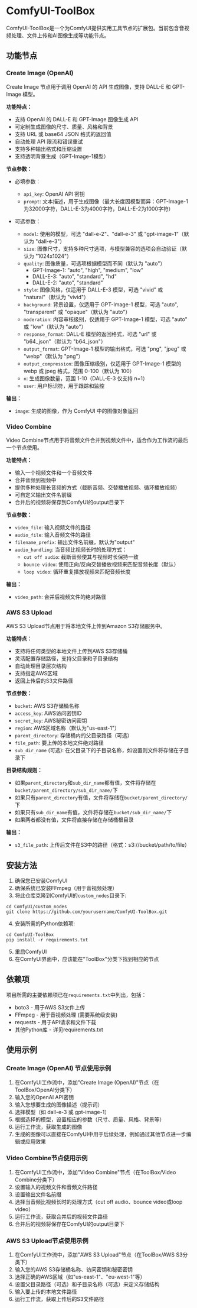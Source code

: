 # ComfyUI-ToolBox

ComfyUI-ToolBox是一个为ComfyUI提供实用工具节点的扩展包。当前包含音视频处理、文件上传和AI图像生成等功能节点。

## 功能节点

### Create Image (OpenAI)

Create Image 节点用于调用 OpenAI 的 API 生成图像，支持 DALL-E 和 GPT-Image 模型。

**功能特点：**
- 支持 OpenAI 的 DALL-E 和 GPT-Image 图像生成 API
- 可定制生成图像的尺寸、质量、风格和背景
- 支持 URL 或 base64 JSON 格式的返回值
- 自动处理 API 限流和错误重试
- 支持多种输出格式和压缩设置
- 支持透明背景生成（GPT-Image-1模型）

**节点参数：**
- 必填参数：
  - `api_key`: OpenAI API 密钥
  - `prompt`: 文本描述，用于生成图像（最大长度因模型而异：GPT-Image-1为32000字符，DALL-E-3为4000字符，DALL-E-2为1000字符）

- 可选参数：
  - `model`: 使用的模型，可选 "dall-e-2"、"dall-e-3" 或 "gpt-image-1"（默认为 "dall-e-3"）
  - `size`: 图像尺寸，支持多种尺寸选项，与模型兼容的选项会自动验证（默认为 "1024x1024"）
  - `quality`: 图像质量，可选项根据模型而不同（默认为 "auto"）
    - GPT-Image-1: "auto", "high", "medium", "low"
    - DALL-E-3: "auto", "standard", "hd"
    - DALL-E-2: "auto", "standard"
  - `style`: 图像风格，仅适用于 DALL-E-3 模型，可选 "vivid" 或 "natural"（默认为 "vivid"）
  - `background`: 背景设置，仅适用于 GPT-Image-1 模型，可选 "auto", "transparent" 或 "opaque"（默认为 "auto"）
  - `moderation`: 内容审核级别，仅适用于 GPT-Image-1 模型，可选 "auto" 或 "low"（默认为 "auto"）
  - `response_format`: DALL-E 模型的返回格式，可选 "url" 或 "b64_json"（默认为 "b64_json"）
  - `output_format`: GPT-Image-1 模型的输出格式，可选 "png", "jpeg" 或 "webp"（默认为 "png"）
  - `output_compression`: 图像压缩级别，仅适用于 GPT-Image-1 模型的 webp 或 jpeg 格式，范围 0-100（默认为 100）
  - `n`: 生成图像数量，范围 1-10（DALL-E-3 仅支持 n=1）
  - `user`: 用户标识符，用于跟踪和监控

**输出：**
- `image`: 生成的图像，作为 ComfyUI 中的图像对象返回

### Video Combine

Video Combine节点用于将音频文件合并到视频文件中，适合作为工作流的最后一个节点使用。

**功能特点：**
- 输入一个视频文件和一个音频文件
- 合并音频到视频中
- 提供多种处理长音频的方式（截断音频、交替播放视频、循环播放视频）
- 可自定义输出文件名前缀
- 合并后的视频将保存到ComfyUI的output目录下

**节点参数：**
- `video_file`: 输入视频文件的路径
- `audio_file`: 输入音频文件的路径
- `filename_prefix`: 输出文件名前缀，默认为"output"
- `audio_handling`: 当音频比视频长时的处理方式：
  - `cut off audio`: 截断音频使其与视频时长保持一致
  - `bounce video`: 使用正向/反向交替播放视频来匹配音频长度（默认）
  - `loop video`: 循环重复播放视频来匹配音频长度

**输出：**
- `video_path`: 合并后视频文件的绝对路径

### AWS S3 Upload

AWS S3 Upload节点用于将本地文件上传到Amazon S3存储服务中。

**功能特点：**
- 支持将任何类型的本地文件上传到AWS S3存储桶
- 灵活配置存储路径，支持父目录和子目录结构
- 自动处理目录层次结构
- 支持指定AWS区域
- 返回上传后的S3文件路径

**节点参数：**
- `bucket`: AWS S3存储桶名称
- `access_key`: AWS访问密钥ID
- `secret_key`: AWS秘密访问密钥
- `region`: AWS区域名称（默认为"us-east-1"）
- `parent_directory`: 存储桶内的父目录路径（可选）
- `file_path`: 要上传的本地文件绝对路径
- `sub_dir_name` (可选): 在父目录下的子目录名称，如设置则文件将存储在子目录下

**目录结构规则：**
- 如果`parent_directory`和`sub_dir_name`都有值，文件将存储在`bucket/parent_directory/sub_dir_name/`下
- 如果只有`parent_directory`有值，文件将存储在`bucket/parent_directory/`下
- 如果只有`sub_dir_name`有值，文件将存储在`bucket/sub_dir_name/`下
- 如果两者都没有值，文件将直接存储在存储桶根目录

**输出：**
- `s3_file_path`: 上传后文件在S3中的路径（格式：s3://bucket/path/to/file）

## 安装方法

1. 确保您已安装ComfyUI
2. 确保系统已安装FFmpeg（用于音视频处理）
3. 将此仓库克隆到ComfyUI的`custom_nodes`目录下:
```
cd ComfyUI/custom_nodes
git clone https://github.com/yourusername/ComfyUI-ToolBox.git
```
4. 安装所需的Python依赖项:
```
cd ComfyUI-ToolBox
pip install -r requirements.txt
```
5. 重启ComfyUI
6. 在ComfyUI界面中，应该能在"ToolBox"分类下找到相应的节点

## 依赖项

项目所需的主要依赖项已在`requirements.txt`中列出，包括：
- boto3 - 用于AWS S3文件上传
- FFmpeg - 用于音视频处理 (需要系统级安装)
- requests - 用于API请求和文件下载
- 其他Python库 - 详见requirements.txt

## 使用示例

### Create Image (OpenAI) 节点使用示例
1. 在ComfyUI工作流中，添加"Create Image (OpenAI)"节点（在ToolBox/OpenAI分类下）
2. 输入您的OpenAI API密钥
3. 输入您想要生成的图像描述（提示词）
4. 选择模型（如 dall-e-3 或 gpt-image-1）
5. 根据选择的模型，设置相应的参数（尺寸、质量、风格、背景等）
6. 运行工作流，获取生成的图像
7. 生成的图像可以直接在ComfyUI中用于后续处理，例如通过其他节点进一步编辑或应用效果

### Video Combine节点使用示例
1. 在ComfyUI工作流中，添加"Video Combine"节点（在ToolBox/Video Combine分类下）
2. 设置输入的视频文件和音频文件路径
3. 设置输出文件名前缀
4. 选择当音频比视频长时的处理方式（cut off audio、bounce video或loop video）
5. 运行工作流，获取合并后的视频文件路径
6. 合并后的视频将保存在ComfyUI的output目录下

### AWS S3 Upload节点使用示例
1. 在ComfyUI工作流中，添加"AWS S3 Upload"节点（在ToolBox/AWS S3分类下）
2. 输入您的AWS S3存储桶名称、访问密钥和秘密密钥
3. 选择正确的AWS区域（如"us-east-1"、"eu-west-1"等）
4. 设置父目录路径（可选）和子目录名称（可选）来定义存储结构
5. 输入要上传的本地文件路径
6. 运行工作流，获取上传后的S3文件路径 